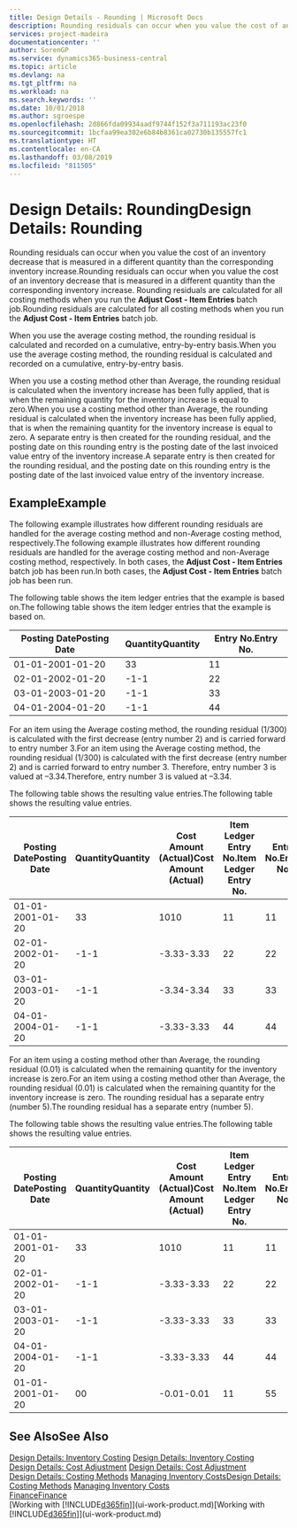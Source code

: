 ```yaml
---
title: Design Details - Rounding | Microsoft Docs
description: Rounding residuals can occur when you value the cost of an inventory decrease that is measured in a different quantity than the corresponding inventory increase. Rounding residuals are calculated for all costing methods when you run the **Adjust Cost - Item Entries** batch job.
services: project-madeira
documentationcenter: ''
author: SorenGP
ms.service: dynamics365-business-central
ms.topic: article
ms.devlang: na
ms.tgt_pltfrm: na
ms.workload: na
ms.search.keywords: ''
ms.date: 10/01/2018
ms.author: sgroespe
ms.openlocfilehash: 2d866fda09934aadf9744f152f3a711193ac23f0
ms.sourcegitcommit: 1bcfaa99ea302e6b84b8361ca02730b135557fc1
ms.translationtype: HT
ms.contentlocale: en-CA
ms.lasthandoff: 03/08/2019
ms.locfileid: "811505"
---
```

# <a name="design-details-rounding"></a><span data-ttu-id="0ced2-104">Design Details: Rounding</span><span class="sxs-lookup"><span data-stu-id="0ced2-104">Design Details: Rounding</span></span>
<span data-ttu-id="0ced2-105">Rounding residuals can occur when you value the cost of an inventory decrease that is measured in a different quantity than the corresponding inventory increase.</span><span class="sxs-lookup"><span data-stu-id="0ced2-105">Rounding residuals can occur when you value the cost of an inventory decrease that is measured in a different quantity than the corresponding inventory increase.</span></span> <span data-ttu-id="0ced2-106">Rounding residuals are calculated for all costing methods when you run the **Adjust Cost - Item Entries** batch job.</span><span class="sxs-lookup"><span data-stu-id="0ced2-106">Rounding residuals are calculated for all costing methods when you run the **Adjust Cost - Item Entries** batch job.</span></span>  

 <span data-ttu-id="0ced2-107">When you use the average costing method, the rounding residual is calculated and recorded on a cumulative, entry-by-entry basis.</span><span class="sxs-lookup"><span data-stu-id="0ced2-107">When you use the average costing method, the rounding residual is calculated and recorded on a cumulative, entry-by-entry basis.</span></span>  

 <span data-ttu-id="0ced2-108">When you use a costing method other than Average, the rounding residual is calculated when the inventory increase has been fully applied, that is when the remaining quantity for the inventory increase is equal to zero.</span><span class="sxs-lookup"><span data-stu-id="0ced2-108">When you use a costing method other than Average, the rounding residual is calculated when the inventory increase has been fully applied, that is when the remaining quantity for the inventory increase is equal to zero.</span></span> <span data-ttu-id="0ced2-109">A separate entry is then created for the rounding residual, and the posting date on this rounding entry is the posting date of the last invoiced value entry of the inventory increase.</span><span class="sxs-lookup"><span data-stu-id="0ced2-109">A separate entry is then created for the rounding residual, and the posting date on this rounding entry is the posting date of the last invoiced value entry of the inventory increase.</span></span>  

## <a name="example"></a><span data-ttu-id="0ced2-110">Example</span><span class="sxs-lookup"><span data-stu-id="0ced2-110">Example</span></span>  
 <span data-ttu-id="0ced2-111">The following example illustrates how different rounding residuals are handled for the average costing method and non-Average costing method, respectively.</span><span class="sxs-lookup"><span data-stu-id="0ced2-111">The following example illustrates how different rounding residuals are handled for the average costing method and non-Average costing method, respectively.</span></span> <span data-ttu-id="0ced2-112">In both cases, the **Adjust Cost - Item Entries** batch job has been run.</span><span class="sxs-lookup"><span data-stu-id="0ced2-112">In both cases, the **Adjust Cost - Item Entries** batch job has been run.</span></span>  

 <span data-ttu-id="0ced2-113">The following table shows the item ledger entries that the example is based on.</span><span class="sxs-lookup"><span data-stu-id="0ced2-113">The following table shows the item ledger entries that the example is based on.</span></span>  

|<span data-ttu-id="0ced2-114">Posting Date</span><span class="sxs-lookup"><span data-stu-id="0ced2-114">Posting Date</span></span>|<span data-ttu-id="0ced2-115">Quantity</span><span class="sxs-lookup"><span data-stu-id="0ced2-115">Quantity</span></span>|<span data-ttu-id="0ced2-116">Entry No.</span><span class="sxs-lookup"><span data-stu-id="0ced2-116">Entry No.</span></span>|  
|------------------|--------------|---------------|  
|<span data-ttu-id="0ced2-117">01-01-20</span><span class="sxs-lookup"><span data-stu-id="0ced2-117">01-01-20</span></span>|<span data-ttu-id="0ced2-118">3</span><span class="sxs-lookup"><span data-stu-id="0ced2-118">3</span></span>|<span data-ttu-id="0ced2-119">1</span><span class="sxs-lookup"><span data-stu-id="0ced2-119">1</span></span>|  
|<span data-ttu-id="0ced2-120">02-01-20</span><span class="sxs-lookup"><span data-stu-id="0ced2-120">02-01-20</span></span>|<span data-ttu-id="0ced2-121">-1</span><span class="sxs-lookup"><span data-stu-id="0ced2-121">-1</span></span>|<span data-ttu-id="0ced2-122">2</span><span class="sxs-lookup"><span data-stu-id="0ced2-122">2</span></span>|  
|<span data-ttu-id="0ced2-123">03-01-20</span><span class="sxs-lookup"><span data-stu-id="0ced2-123">03-01-20</span></span>|<span data-ttu-id="0ced2-124">-1</span><span class="sxs-lookup"><span data-stu-id="0ced2-124">-1</span></span>|<span data-ttu-id="0ced2-125">3</span><span class="sxs-lookup"><span data-stu-id="0ced2-125">3</span></span>|  
|<span data-ttu-id="0ced2-126">04-01-20</span><span class="sxs-lookup"><span data-stu-id="0ced2-126">04-01-20</span></span>|<span data-ttu-id="0ced2-127">-1</span><span class="sxs-lookup"><span data-stu-id="0ced2-127">-1</span></span>|<span data-ttu-id="0ced2-128">4</span><span class="sxs-lookup"><span data-stu-id="0ced2-128">4</span></span>|  

 <span data-ttu-id="0ced2-129">For an item using the Average costing method, the rounding residual (1/300) is calculated with the first decrease (entry number 2) and is carried forward to entry number 3.</span><span class="sxs-lookup"><span data-stu-id="0ced2-129">For an item using the Average costing method, the rounding residual (1/300) is calculated with the first decrease (entry number 2) and is carried forward to entry number 3.</span></span> <span data-ttu-id="0ced2-130">Therefore, entry number 3 is valued at –3.34.</span><span class="sxs-lookup"><span data-stu-id="0ced2-130">Therefore, entry number 3 is valued at –3.34.</span></span>  

 <span data-ttu-id="0ced2-131">The following table shows the resulting value entries.</span><span class="sxs-lookup"><span data-stu-id="0ced2-131">The following table shows the resulting value entries.</span></span>  

|<span data-ttu-id="0ced2-132">Posting Date</span><span class="sxs-lookup"><span data-stu-id="0ced2-132">Posting Date</span></span>|<span data-ttu-id="0ced2-133">Quantity</span><span class="sxs-lookup"><span data-stu-id="0ced2-133">Quantity</span></span>|<span data-ttu-id="0ced2-134">Cost Amount (Actual)</span><span class="sxs-lookup"><span data-stu-id="0ced2-134">Cost Amount (Actual)</span></span>|<span data-ttu-id="0ced2-135">Item Ledger Entry No.</span><span class="sxs-lookup"><span data-stu-id="0ced2-135">Item Ledger Entry No.</span></span>|<span data-ttu-id="0ced2-136">Entry No.</span><span class="sxs-lookup"><span data-stu-id="0ced2-136">Entry No.</span></span>|  
|------------------|--------------|----------------------------|---------------------------|---------------|  
|<span data-ttu-id="0ced2-137">01-01-20</span><span class="sxs-lookup"><span data-stu-id="0ced2-137">01-01-20</span></span>|<span data-ttu-id="0ced2-138">3</span><span class="sxs-lookup"><span data-stu-id="0ced2-138">3</span></span>|<span data-ttu-id="0ced2-139">10</span><span class="sxs-lookup"><span data-stu-id="0ced2-139">10</span></span>|<span data-ttu-id="0ced2-140">1</span><span class="sxs-lookup"><span data-stu-id="0ced2-140">1</span></span>|<span data-ttu-id="0ced2-141">1</span><span class="sxs-lookup"><span data-stu-id="0ced2-141">1</span></span>|  
|<span data-ttu-id="0ced2-142">02-01-20</span><span class="sxs-lookup"><span data-stu-id="0ced2-142">02-01-20</span></span>|<span data-ttu-id="0ced2-143">-1</span><span class="sxs-lookup"><span data-stu-id="0ced2-143">-1</span></span>|<span data-ttu-id="0ced2-144">-3.33</span><span class="sxs-lookup"><span data-stu-id="0ced2-144">-3.33</span></span>|<span data-ttu-id="0ced2-145">2</span><span class="sxs-lookup"><span data-stu-id="0ced2-145">2</span></span>|<span data-ttu-id="0ced2-146">2</span><span class="sxs-lookup"><span data-stu-id="0ced2-146">2</span></span>|  
|<span data-ttu-id="0ced2-147">03-01-20</span><span class="sxs-lookup"><span data-stu-id="0ced2-147">03-01-20</span></span>|<span data-ttu-id="0ced2-148">-1</span><span class="sxs-lookup"><span data-stu-id="0ced2-148">-1</span></span>|<span data-ttu-id="0ced2-149">-3.34</span><span class="sxs-lookup"><span data-stu-id="0ced2-149">-3.34</span></span>|<span data-ttu-id="0ced2-150">3</span><span class="sxs-lookup"><span data-stu-id="0ced2-150">3</span></span>|<span data-ttu-id="0ced2-151">3</span><span class="sxs-lookup"><span data-stu-id="0ced2-151">3</span></span>|  
|<span data-ttu-id="0ced2-152">04-01-20</span><span class="sxs-lookup"><span data-stu-id="0ced2-152">04-01-20</span></span>|<span data-ttu-id="0ced2-153">-1</span><span class="sxs-lookup"><span data-stu-id="0ced2-153">-1</span></span>|<span data-ttu-id="0ced2-154">-3.33</span><span class="sxs-lookup"><span data-stu-id="0ced2-154">-3.33</span></span>|<span data-ttu-id="0ced2-155">4</span><span class="sxs-lookup"><span data-stu-id="0ced2-155">4</span></span>|<span data-ttu-id="0ced2-156">4</span><span class="sxs-lookup"><span data-stu-id="0ced2-156">4</span></span>|  

 <span data-ttu-id="0ced2-157">For an item using a costing method other than Average, the rounding residual (0.01) is calculated when the remaining quantity for the inventory increase is zero.</span><span class="sxs-lookup"><span data-stu-id="0ced2-157">For an item using a costing method other than Average, the rounding residual (0.01) is calculated when the remaining quantity for the inventory increase is zero.</span></span> <span data-ttu-id="0ced2-158">The rounding residual has a separate entry (number 5).</span><span class="sxs-lookup"><span data-stu-id="0ced2-158">The rounding residual has a separate entry (number 5).</span></span>  

 <span data-ttu-id="0ced2-159">The following table shows the resulting value entries.</span><span class="sxs-lookup"><span data-stu-id="0ced2-159">The following table shows the resulting value entries.</span></span>  

|<span data-ttu-id="0ced2-160">Posting Date</span><span class="sxs-lookup"><span data-stu-id="0ced2-160">Posting Date</span></span>|<span data-ttu-id="0ced2-161">Quantity</span><span class="sxs-lookup"><span data-stu-id="0ced2-161">Quantity</span></span>|<span data-ttu-id="0ced2-162">Cost Amount (Actual)</span><span class="sxs-lookup"><span data-stu-id="0ced2-162">Cost Amount (Actual)</span></span>|<span data-ttu-id="0ced2-163">Item Ledger Entry No.</span><span class="sxs-lookup"><span data-stu-id="0ced2-163">Item Ledger Entry No.</span></span>|<span data-ttu-id="0ced2-164">Entry No.</span><span class="sxs-lookup"><span data-stu-id="0ced2-164">Entry No.</span></span>|  
|------------------|--------------|----------------------------|---------------------------|---------------|  
|<span data-ttu-id="0ced2-165">01-01-20</span><span class="sxs-lookup"><span data-stu-id="0ced2-165">01-01-20</span></span>|<span data-ttu-id="0ced2-166">3</span><span class="sxs-lookup"><span data-stu-id="0ced2-166">3</span></span>|<span data-ttu-id="0ced2-167">10</span><span class="sxs-lookup"><span data-stu-id="0ced2-167">10</span></span>|<span data-ttu-id="0ced2-168">1</span><span class="sxs-lookup"><span data-stu-id="0ced2-168">1</span></span>|<span data-ttu-id="0ced2-169">1</span><span class="sxs-lookup"><span data-stu-id="0ced2-169">1</span></span>|  
|<span data-ttu-id="0ced2-170">02-01-20</span><span class="sxs-lookup"><span data-stu-id="0ced2-170">02-01-20</span></span>|<span data-ttu-id="0ced2-171">-1</span><span class="sxs-lookup"><span data-stu-id="0ced2-171">-1</span></span>|<span data-ttu-id="0ced2-172">-3.33</span><span class="sxs-lookup"><span data-stu-id="0ced2-172">-3.33</span></span>|<span data-ttu-id="0ced2-173">2</span><span class="sxs-lookup"><span data-stu-id="0ced2-173">2</span></span>|<span data-ttu-id="0ced2-174">2</span><span class="sxs-lookup"><span data-stu-id="0ced2-174">2</span></span>|  
|<span data-ttu-id="0ced2-175">03-01-20</span><span class="sxs-lookup"><span data-stu-id="0ced2-175">03-01-20</span></span>|<span data-ttu-id="0ced2-176">-1</span><span class="sxs-lookup"><span data-stu-id="0ced2-176">-1</span></span>|<span data-ttu-id="0ced2-177">-3.33</span><span class="sxs-lookup"><span data-stu-id="0ced2-177">-3.33</span></span>|<span data-ttu-id="0ced2-178">3</span><span class="sxs-lookup"><span data-stu-id="0ced2-178">3</span></span>|<span data-ttu-id="0ced2-179">3</span><span class="sxs-lookup"><span data-stu-id="0ced2-179">3</span></span>|  
|<span data-ttu-id="0ced2-180">04-01-20</span><span class="sxs-lookup"><span data-stu-id="0ced2-180">04-01-20</span></span>|<span data-ttu-id="0ced2-181">-1</span><span class="sxs-lookup"><span data-stu-id="0ced2-181">-1</span></span>|<span data-ttu-id="0ced2-182">-3.33</span><span class="sxs-lookup"><span data-stu-id="0ced2-182">-3.33</span></span>|<span data-ttu-id="0ced2-183">4</span><span class="sxs-lookup"><span data-stu-id="0ced2-183">4</span></span>|<span data-ttu-id="0ced2-184">4</span><span class="sxs-lookup"><span data-stu-id="0ced2-184">4</span></span>|  
|<span data-ttu-id="0ced2-185">01-01-20</span><span class="sxs-lookup"><span data-stu-id="0ced2-185">01-01-20</span></span>|<span data-ttu-id="0ced2-186">0</span><span class="sxs-lookup"><span data-stu-id="0ced2-186">0</span></span>|<span data-ttu-id="0ced2-187">-0.01</span><span class="sxs-lookup"><span data-stu-id="0ced2-187">-0.01</span></span>|<span data-ttu-id="0ced2-188">1</span><span class="sxs-lookup"><span data-stu-id="0ced2-188">1</span></span>|<span data-ttu-id="0ced2-189">5</span><span class="sxs-lookup"><span data-stu-id="0ced2-189">5</span></span>|  

## <a name="see-also"></a><span data-ttu-id="0ced2-190">See Also</span><span class="sxs-lookup"><span data-stu-id="0ced2-190">See Also</span></span>  
 <span data-ttu-id="0ced2-191">[Design Details: Inventory Costing](design-details-inventory-costing.md) </span><span class="sxs-lookup"><span data-stu-id="0ced2-191">[Design Details: Inventory Costing](design-details-inventory-costing.md) </span></span>  
 <span data-ttu-id="0ced2-192">[Design Details: Cost Adjustment](design-details-cost-adjustment.md) </span><span class="sxs-lookup"><span data-stu-id="0ced2-192">[Design Details: Cost Adjustment](design-details-cost-adjustment.md) </span></span>  
 <span data-ttu-id="0ced2-193">[Design Details: Costing Methods](design-details-costing-methods.md) [Managing Inventory Costs](finance-manage-inventory-costs.md)</span><span class="sxs-lookup"><span data-stu-id="0ced2-193">[Design Details: Costing Methods](design-details-costing-methods.md) [Managing Inventory Costs](finance-manage-inventory-costs.md)</span></span>  
 [<span data-ttu-id="0ced2-194">Finance</span><span class="sxs-lookup"><span data-stu-id="0ced2-194">Finance</span></span>](finance.md)  
 <span data-ttu-id="0ced2-195">[Working with [!INCLUDE[d365fin](includes/d365fin_md.md)]](ui-work-product.md)</span><span class="sxs-lookup"><span data-stu-id="0ced2-195">[Working with [!INCLUDE[d365fin](includes/d365fin_md.md)]](ui-work-product.md)</span></span>
